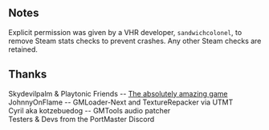 ## Notes
Explicit permission was given by a VHR developer, `sandwichcolonel`, to remove Steam stats checks to prevent crashes. Any other Steam checks are retained.

## Thanks
Skydevilpalm & Playtonic Friends -- [The absolutely amazing game](https://store.steampowered.com/app/1594060/Victory_Heat_Rally)  
JohnnyOnFlame -- GMLoader-Next and TextureRepacker via UTMT  
Cyril aka kotzebuedog -- GMTools audio patcher  
Testers & Devs from the PortMaster Discord